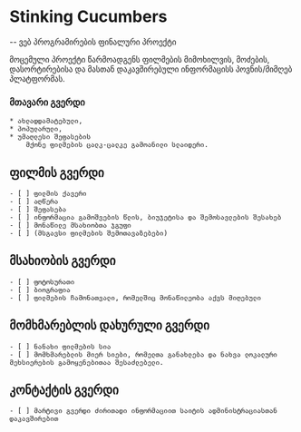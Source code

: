 # Stinking Cucumbers
-- ვებ პროგრამირების ფინალური პროექტი

მოცემული პროექტი წარმოადგენს ფილმების მიმოხილვის, მოძების, დასორტირებისა და მასთან დაკავშირებული ინფორმაცისს პოვნის/მიმღებ პლატფორმას.

### მთავარი გვერდი
	* ახლადდამატებული,
	* პოპულარული,
	* უმაღლესი შეფასების
		მქონე ფილმების ცალკ-ცალკე გამოანილი სლაიდერი.
		
## ფილმის გვერდი
	- [ ] ფილმის ქავერი
	- [ ] აღწერა
	- [ ] შეფასება
	- [ ] ინფორმაცია გამოშვების წლის, ბიუჯეტისა და შემოსავლების შესახებ
	- [ ] მონაწილე მსახიობთა ჯგუფი
	- [ ] (მსგავსი ფილმების შემოთავაზებები)
	
## მსახიობის გვერდი
	- [ ] ფოტოსურათი
	- [ ] ბიოგრაფია
	- [ ] ფილმების ჩამონათვალი, რომელშიც მონაწილეობა აქვს მიღებული
	
## მომხმარებლის დახურული გვერდი
	- [ ] ნანახი ფილმების სია
	- [ ] მომხმარებლის მიერ სიები, რომელთა განახლება და ნახვა ლოკალური მეხსიერების გამოყენებითაა შესაძლებელი.
	
## კონტაქტის გვერდი
	- [ ] მარტივი გვერდი ძირითადი ინფორმაციით საიტის ადმინისტრაციასთან დაკავშირებით
